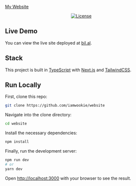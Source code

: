 <a href="https://bil.al">
    My Website
</a>

<p align="center">
    <a href="https://github.com/iamwookie/website/blob/main/LICENSE">
        <img alt="License" src="https://img.shields.io/github/license/iamwookie/website" />
    </a>
</p>

## Live Demo

You can view the live site deployed at [bil.al](https://bil.al).

## Stack

This project is built in [TypeScript](https://www.typescriptlang.org/) with [Next.js](https://nextjs.org/) and [TailwindCSS](https://tailwindcss.com/).

## Run Locally

First, clone this repo:

```bash
git clone https://github.com/iamwookie/website
```

Navigate into the clone directory:

```bash
cd website
```

Install the necessary dependencies:

```bash
npm install
```

Finally, run the development server:

```bash
npm run dev
# or
yarn dev
```

Open [http://localhost:3000](http://localhost:3000) with your browser to see the result.
